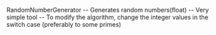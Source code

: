 RandomNumberGenerator
  -- Generates random numbers(float)
  -- Very simple tool
  -- To modify the algorithm, change the integer values in the switch case (preferably to some primes)
